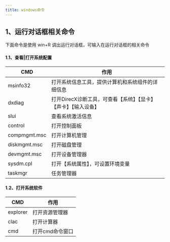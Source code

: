 ```yaml
---
title: windows命令
---
```


## 1、运行对话框相关命令

下面命令是使用 win+R 调出运行对话框，可输入在运行对话框的相关命令

#### 1.1、查看|打开系统配置

| CMD          | 作用                                                         |
| ------------ | ------------------------------------------------------------ |
| msinfo32     | 打开系统信息工具，提供计算机和系统组件的详细信息             |
| dxdiag       | 打开DirecX诊断工具，可查看【系统】【显卡】【声卡】【输入设备】 |
| slui         | 查看系统激活信息                                             |
| control      | 打开控制面板                                                 |
| compmgmt.msc | 打开计算机管理                                               |
| diskmgmt.msc | 打开磁盘管理                                                 |
| devmgmt.msc  | 打开设备管理器                                               |
| sysdm.cpl    | 打开【系统属性】，可设置环境变量                             |
| taskmgr      | 任务管理器                                                   |

#### 1.2、打开系统软件

| CMD      | 作用            |
| -------- | --------------- |
| explorer | 打开资源管理器  |
| clac     | 打开计算器      |
| cmd      | 打开cmd命令窗口 |

